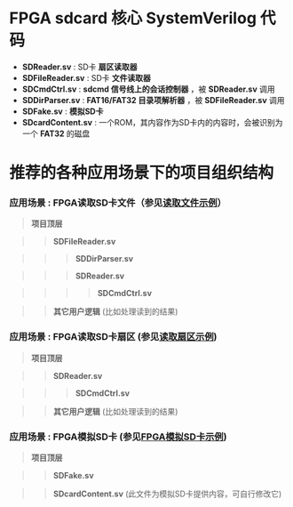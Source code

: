 FPGA sdcard 核心 SystemVerilog 代码
===========================

* **SDReader.sv** : SD卡 **扇区读取器**
* **SDFileReader.sv** : SD卡 **文件读取器**
* **SDCmdCtrl.sv** : **sdcmd 信号线上的会话控制器** ，被 **SDReader.sv** 调用
* **SDDirParser.sv** : **FAT16/FAT32 目录项解析器** ，被 **SDFileReader.sv** 调用
* **SDFake.sv** :  **模拟SD卡**
* **SDcardContent.sv** : 一个ROM，其内容作为SD卡内的内容时，会被识别为一个 **FAT32** 的磁盘

# 推荐的各种应用场景下的项目组织结构

### 应用场景 : FPGA读取SD卡文件（参见[读取文件示例](https://github.com/WangXuan95/FPGA-SDcard/blob/master/example/ReadFile/ "读取文件示例")）

> **项目顶层**

>> **SDFileReader.sv**

>>> **SDDirParser.sv**

>>> **SDReader.sv**

>>>> **SDCmdCtrl.sv**

>> **其它用户逻辑** (比如处理读到的结果)

### 应用场景 : FPGA读取SD卡扇区 (参见[读取扇区示例](https://github.com/WangXuan95/FPGA-SDcard/blob/master/example/ReadSector/ "读取扇区示例"))

> **项目顶层**

>> **SDReader.sv**

>>> **SDCmdCtrl.sv**

>> **其它用户逻辑** (比如处理读到的结果) 

### 应用场景 : FPGA模拟SD卡 (参见[FPGA模拟SD卡示例](https://github.com/WangXuan95/FPGA-SDcard/blob/master/example/FakeSDcard/ "FPGA模拟SD卡示例"))

> **项目顶层**

>> **SDFake.sv**

>> **SDcardContent.sv** (此文件为模拟SD卡提供内容，可自行修改它)
